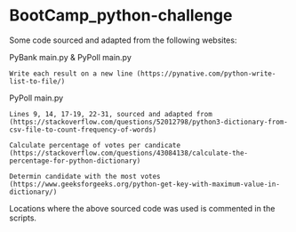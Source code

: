 # BootCamp_python-challenge
Some code sourced and adapted from the following websites:

PyBank main.py & PyPoll main.py

    Write each result on a new line (https://pynative.com/python-write-list-to-file/)

PyPoll main.py

    Lines 9, 14, 17-19, 22-31, sourced and adapted from (https://stackoverflow.com/questions/52012798/python3-dictionary-from-csv-file-to-count-frequency-of-words)
    
    Calculate percentage of votes per candicate (https://stackoverflow.com/questions/43084138/calculate-the-percentage-for-python-dictionary)
    
    Determin candidate with the most votes (https://www.geeksforgeeks.org/python-get-key-with-maximum-value-in-dictionary/)

Locations where the above sourced code was used is commented in the scripts.
